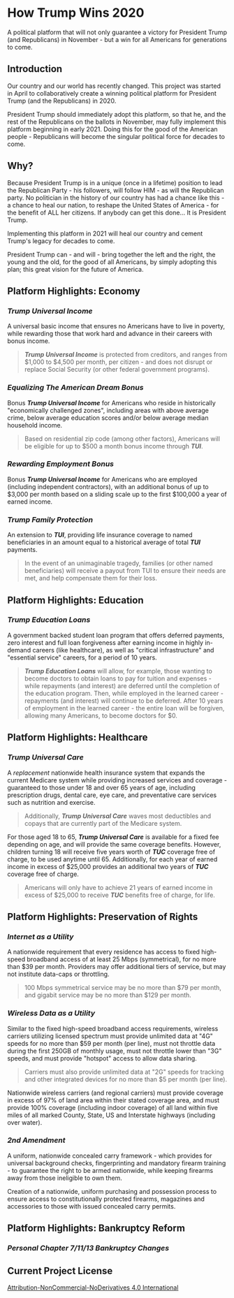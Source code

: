 # How Trump Wins 2020
A political platform that will not only guarantee a victory for President Trump (and Republicans) in November - but a win for all Americans for generations to come.

## Introduction
Our country and our world has recently changed. This project was started in April to collaboratively create a winning political platform for President Trump (and the Republicans) in 2020.

President Trump should immediately adopt this platform, so that he, and the rest of the Republicans on the ballots in November, may fully implement this platform beginning in early 2021. Doing this for the good of the American people - Republicans will become the singular political force for decades to come.

## Why?
Because President Trump is in a unique (once in a lifetime) position to lead the Republican Party - his followers, will follow HIM - as will the Republican party. No politician in the history of our country has had a chance like this - a chance to heal our nation, to reshape the United States of America - for the benefit of ALL her citizens. If anybody can get this done... It is President Trump.

Implementing this platform in 2021 will heal our country and cement Trump's legacy for decades to come.

President Trump can - and will - bring together the left and the right, the young and the old, for the good of all Americans, by simply adopting this plan; this great vision for the future of America.


## Platform Highlights: Economy

### *Trump Universal Income*
A universal basic income that ensures no Americans have to live in poverty, while rewarding those that work hard and advance in their careers with bonus income.

> ***Trump Universal Income*** is protected from creditors, and ranges from $1,000 to $4,500 per month, per citizen - and does not disrupt or replace Social Security (or other federal government programs).

### *Equalizing The American Dream Bonus*
Bonus ***Trump Universal Income*** for Americans who reside in historically "economically challenged zones", including areas with above average crime, below average education scores and/or below average median household income.

> Based on residential zip code (among other factors), Americans will be eligible for up to $500 a month bonus income through ***TUI***.

### *Rewarding Employment Bonus*
Bonus ***Trump Universal Income*** for Americans who are employed (including independent contractors), with an additional bonus of up to $3,000 per month based on a sliding scale up to the first $100,000 a year of earned income.

### *Trump Family Protection*
An extension to ***TUI***, providing life insurance coverage to named beneficiaries in an amount equal to a historical average of total ***TUI*** payments.

> In the event of an unimaginable tragedy, families (or other named beneficiaries) will receive a payout from TUI to ensure their needs are met, and help compensate them for their loss.


## Platform Highlights: Education

### *Trump Education Loans*
A government backed student loan program that offers deferred payments, zero interest and full loan forgiveness after earning income in highly in-demand careers (like healthcare), as well as "critical infrastructure" and "essential service" careers, for a period of 10 years.

> ***Trump Education Loans*** will allow, for example, those wanting to become doctors to obtain loans to pay for tuition and expenses - while repayments (and interest) are deferred until the completion of the education program. Then, while employed in the learned career - repayments (and interest) will continue to be deferred. After 10 years of employment in the learned career - the entire loan will be forgiven, allowing many Americans, to become doctors for $0.


## Platform Highlights: Healthcare

### *Trump Universal Care*
A *replacement* nationwide health insurance system that expands the current Medicare system while providing increased services and coverage - guaranteed to those under 18 and over 65 years of age, including prescription drugs, dental care, eye care, and preventative care services such as nutrition and exercise.

> Additionally, ***Trump Universal Care*** waves most deductibles and copays that are currently part of the Medicare system.

For those aged 18 to 65, ***Trump Universal Care*** is available for a fixed fee depending on age, and will provide the same coverage benefits. However, children turning 18 will receive five years worth of ***TUC*** coverage free of charge, to be used anytime until 65. Additionally, for each year of earned income in excess of $25,000 provides an additional two years of ***TUC*** coverage free of charge.

> Americans will only have to achieve 21 years of earned income in excess of $25,000 to receive ***TUC*** benefits free of charge, for life.


## Platform Highlights: Preservation of Rights

### *Internet as a Utility*
A nationwide requirement that every residence has access to fixed high-speed broadband access of at least 25 Mbps (symmetrical), for no more than $39 per month. Providers may offer additional tiers of service, but may not institute data-caps or throttling.

> 100 Mbps symmetrical service may be no more than $79 per month, and gigabit service may be no more than $129 per month.

### *Wireless Data as a Utility*
Similar to the fixed high-speed broadband access requirements, wireless carriers utilizing licensed spectrum must provide unlimited data at "4G" speeds for no more than $59 per month (per line), must not throttle data during the first 250GB of monthly usage, must not throttle lower than "3G" speeds, and must provide "hotspot" access to allow data sharing.

> Carriers must also provide unlimited data at "2G" speeds for tracking and other integrated devices for no more than $5 per month (per line).

Nationwide wireless carriers (and regional carriers) must provide coverage in excess of 97% of land area within their stated coverage area, and must provide 100% coverage (including indoor coverage) of all land within five miles of all marked County, State, US and Interstate highways (including over water).

### *2nd Amendment*
A uniform, nationwide concealed carry framework - which provides for universal background checks, fingerprinting and mandatory firearm training - to guarantee the right to be armed nationwide, while keeping firearms away from those ineligible to own them.

Creation of a nationwide, uniform purchasing and possession process to ensure access to constitutionally protected firearms, magazines and accessories to those with issued concealed carry permits.


## Platform Highlights: Bankruptcy Reform

### *Personal Chapter 7/11/13 Bankruptcy Changes*

## Current Project License
[Attribution-NonCommercial-NoDerivatives 4.0 International](LICENSE.md)
